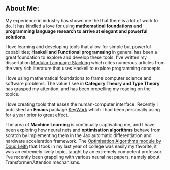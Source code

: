 ## About Me:
My experience in industry has shown me the that there is a lot of work to do. It has kindled a love for using **mathematical foundations and programming language research to arrive at elegant and powerful solutions**.
   
I love learning and developing tools that allow for simple but powerful capabilities; **Haskell and Functional programming** in general has been a great foundation to explore and develop these tools. I've written my dissertation [Modular Language Stacking](https://github.com/ErnestKz/Dissertation-ModularLanguageStacking/blob/main/Dissertation.pdf) which cites numerous articles from the very rich literature that uses Haskell to explore programming concepts.
   
I love using mathematical foundations to frame computer science and software problems. The value I see in **Category Theory and Type Theory** has grasped my attention, and has been propelling my reading on the topics.
  
I love creating tools that eases the human-computer interface. Recently I published an **Emacs** package [KeyWork](https://github.com/ErnestKz/KeyWork) which I had been personally using for a year prior to great effect.
  
The area of **Machine Learning** is continually captivating me, and I have been exploring how neural nets and **optimisation algorithms** behave from scratch by implementing them in the Jax automatic differentiation and hardware acceleration framework. The [Optimisation Algorithms module by Doug Leith](https://www.scss.tcd.ie/Doug.Leith/CS7DS2/) that I took in my last year of college was easily my favorite, it was an extremely lively topic, taught by an extremely competent professor. I've recently been grappling with various neural net papers, namely about Transformer/Attention mechanisms.
